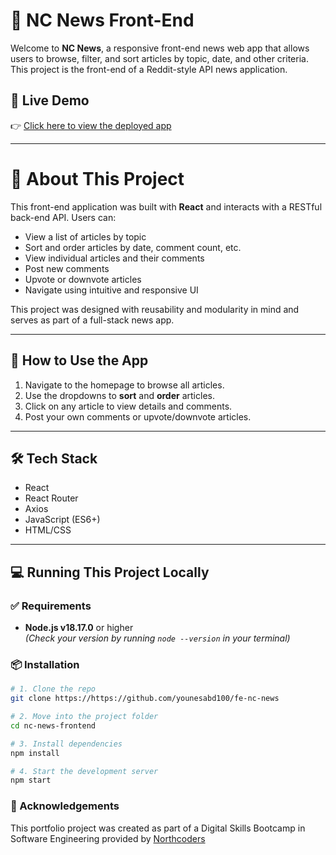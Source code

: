 # 📰 NC News Front-End

Welcome to **NC News**, a responsive front-end news web app that allows users to browse, filter, and sort articles by topic, date, and other criteria. This project is the front-end of a Reddit-style API news application.

## 🚀 Live Demo

👉 [Click here to view the deployed app](https://fe-nc-news-younes.netlify.app/)

---

# 📖 About This Project

This front-end application was built with **React** and interacts with a RESTful back-end API. Users can:

- View a list of articles by topic
- Sort and order articles by date, comment count, etc.
- View individual articles and their comments
- Post new comments
- Upvote or downvote articles
- Navigate using intuitive and responsive UI

This project was designed with reusability and modularity in mind and serves as part of a full-stack news app.

---

## 🧠 How to Use the App

1. Navigate to the homepage to browse all articles.
2. Use the dropdowns to **sort** and **order** articles.
3. Click on any article to view details and comments.
4. Post your own comments or upvote/downvote articles.

---

## 🛠️ Tech Stack

- React
- React Router
- Axios
- JavaScript (ES6+)
- HTML/CSS

---

## 💻 Running This Project Locally

### ✅ Requirements

- **Node.js v18.17.0** or higher  
  _(Check your version by running `node --version` in your terminal)_

### 📦 Installation

```bash
# 1. Clone the repo
git clone https://https://github.com/younesabd100/fe-nc-news

# 2. Move into the project folder
cd nc-news-frontend

# 3. Install dependencies
npm install

# 4. Start the development server
npm start

```

### 🙌 Acknowledgements

This portfolio project was created as part of a Digital Skills Bootcamp in Software Engineering provided by [Northcoders](https://northcoders.com/)

